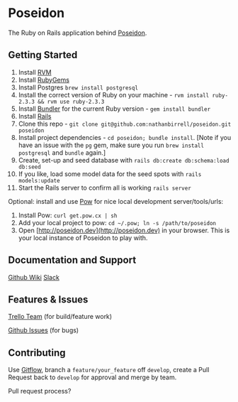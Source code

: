 Poseidon
================

The Ruby on Rails application behind [Poseidon](https://surfposeidon.io).

Getting Started
---------------

1. Install [RVM](https://rvm.io/rvm/install)
1. Install [RubyGems](https://rubygems.org/pages/download)
1. Install Postgres `brew install postgresql`
1. Install the correct version of Ruby on your machine - `rvm install ruby-2.3.3 && rvm use ruby-2.3.3`
1. Install [Bundler](http://bundler.io) for the current Ruby version - `gem install bundler`
1. Install [Rails](http://railsapps.github.io/installing-rails.html)
1. Clone this repo - `git clone git@github.com:nathanbirrell/poseidon.git poseidon`
1. Install project dependencies - `cd poseidon; bundle install`. [Note if you have an issue with the `pg` gem, make sure you run `brew install postgresql` and `bundle` again.]
1. Create, set-up and seed database with `rails db:create db:schema:load db:seed`
1. If you like, load some model data for the seed spots with `rails models:update`
1. Start the Rails server to confirm all is working `rails server`

Optional: install and use [Pow](http://pow.cx) for nice local development server/tools/urls:

1. Install Pow: `curl get.pow.cx | sh`
1. Add your local project to pow: `cd ~/.pow; ln -s /path/to/poseidon`
1. Open [http://poseidon.dev](http://poseidon.dev) in your browser. This is your local instance of Poseidon to play with.


Documentation and Support
-------------------------

[Github Wiki](https://github.com/nathanbirrell/poseidon/wiki)
[Slack](https://poseidonweb.slack.com)

Features & Issues
-------------

[Trello Team](https://trello.com/surfposeidon) (for build/feature work)

[Github Issues](https://github.com/nathanbirrell/poseidon/issues) (for bugs)

Contributing
------------

Use [Gitflow](http://nvie.com/posts/a-successful-git-branching-model/), branch a `feature/your_feature` off `develop`, create a Pull Request back to `develop` for approval and merge by team.

Pull request process?

